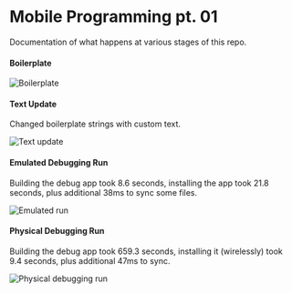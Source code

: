 # Mobile Programming pt. 01

Documentation of what happens at various stages of this repo.

#### Boilerplate

![Boilerplate](https://github.com/contrapoetra/cdn/blob/main/img/2025-09-06%2023-18-24.png?raw=true)

#### Text Update

Changed boilerplate strings with custom text.

![Text update](https://github.com/contrapoetra/cdn/blob/main/img/2025-09-06%2023-23-49.png?raw=true)

#### Emulated Debugging Run

Building the debug app took 8.6 seconds, installing the app took 21.8 seconds, plus additional 38ms to sync some files.

![Emulated run](https://github.com/contrapoetra/cdn/blob/main/img/2025-09-07%2002-49-23.png?raw=true)

#### Physical Debugging Run

Building the debug app took 659.3 seconds, installing it (wirelessly) took 9.4 seconds, plus additional 47ms to sync.

![Physical debugging run](https://github.com/contrapoetra/cdn/blob/main/img/photo_6190252977390994592_y.jpg?raw=true)
